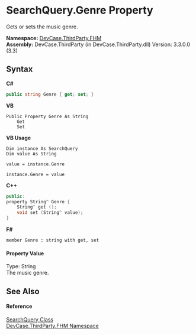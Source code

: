 # SearchQuery.Genre Property 
 

Gets or sets the music genre.

**Namespace:**&nbsp;<a href="N_DevCase_ThirdParty_FHM">DevCase.ThirdParty.FHM</a><br />**Assembly:**&nbsp;DevCase.ThirdParty (in DevCase.ThirdParty.dll) Version: 3.3.0.0 (3.3)

## Syntax

**C#**<br />
``` C#
public string Genre { get; set; }
```

**VB**<br />
``` VB
Public Property Genre As String
	Get
	Set
```

**VB Usage**<br />
``` VB Usage
Dim instance As SearchQuery
Dim value As String

value = instance.Genre

instance.Genre = value
```

**C++**<br />
``` C++
public:
property String^ Genre {
	String^ get ();
	void set (String^ value);
}
```

**F#**<br />
``` F#
member Genre : string with get, set

```


#### Property Value
Type: String<br />The music genre.

## See Also


#### Reference
<a href="T_DevCase_ThirdParty_FHM_SearchQuery">SearchQuery Class</a><br /><a href="N_DevCase_ThirdParty_FHM">DevCase.ThirdParty.FHM Namespace</a><br />